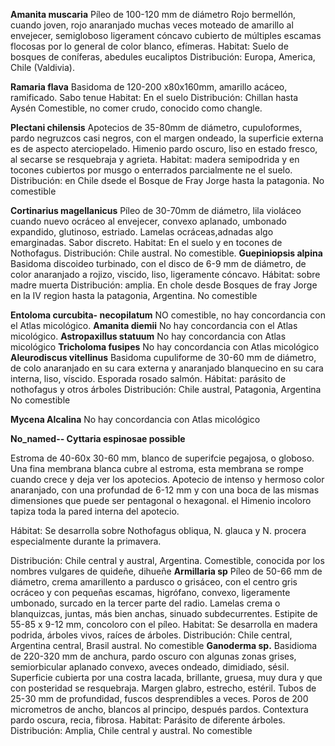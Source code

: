 **Amanita muscaria**
Píleo de 100-120 mm de diámetro Rojo bermellón, cuando joven, rojo anaranjado muchas veces moteado de amarillo al envejecer, semigloboso ligerament cóncavo cubierto de múltiples escamas flocosas por lo general de color blanco, efímeras. 
Habitat: Suelo de bosques de coníferas, abedules eucaliptos
Distribución: Europa, America, Chile (Valdivia).

**Ramaria flava**
Basidoma de 120-200 x80x160mm, amarillo acáceo, ramificado. Sabo tenue
Habitat: En el suelo
Distribución: Chillan hasta Aysén
Comestible, no comer crudo, conocido como changle.

**Plectani chilensis**
Apotecios de 35-80mm de diámetro, cupuloformes, pardo negruzcos casi negros, con el margen ondeado, la superficie externa es de aspecto aterciopelado. Himenio pardo oscuro, liso en estado fresco, al secarse se resquebraja y agrieta.
Habitat: madera semipodrida y en tocones cubiertos por musgo o enterrados parcialmente ne el suelo.
Distribución: en Chile dsede el Bosque de Fray Jorge hasta la patagonia.
No comestible

**Cortinarius magellanicus**
Píleo de 30-70mm de diámetro, lila violáceo cuando nuevo ocráceo al envejecer, convexo aplanado, umbonado expandido, glutinoso, estriado. Lamelas ocráceas,adnadas algo emarginadas.
Sabor discreto.
Habitat: En el suelo y en tocones de Nothofagus.
Distribución: Chile austral.
No comestible.
**Guepiniopsis alpina**
Basidoma discoideo turbinado, con el disco de 6-9 mm de diámetro, de color anaranjado a rojizo, viscido, liso, ligeramente cóncavo. 
Hábitat: sobre madre muerta
Distribución: amplia. En chole desde Bosques de fray Jorge en la IV region hasta la patagonia, Argentina.
No comestible

**Entoloma curcubita- necopilatum**
NO comestible, no hay concordancia con el Atlas micológico.
**Amanita diemii**
No hay concordancia con el Atlas micológico.
**Astropaxillus statuum**
No hay concordancia con Atlas micológico
**Tricholoma fusipes**
No hay concordancia con Atlas micológico
**Aleurodiscus vitellinus**
Basidoma cupuliforme de 30-60 mm de diámetro, de colo anaranjado en su cara externa y anaranjado blanquecino en su cara interna, liso, víscido. Esporada rosado salmón.
Hábitat: parásito de nothofagus y otros árboles
Distribución: Chile austral, Patagonia, Argentina
No comestible

**Mycena Alcalina**
No hay concordancia con Atlas micológico

**No_named-- Cyttaria espinosae possible**

Estroma de 40-60x 30-60 mm, blanco de superifcie pegajosa, o globoso. Una fina membrana blanca cubre al estroma, esta membrana se rompe cuando crece y deja ver los apotecios. Apotecio de intenso y hermoso color anaranjado, con una profundad de 6-12 mm y con una boca de las mismas dimensiones que puede ser pentagonal o hexagonal. el Himenio incoloro tapiza toda la pared interna del apotecio.

Hábitat: Se desarrolla sobre Nothofagus obliqua, N. glauca y N. procera especialmente durante la primavera.

Distribución: Chile central y austral, Argentina.
Comestible, conocida por los nombres vulgares de quideñe, dihueñe
**Armillaria sp**
Píleo de 50-66 mm de diámetro, crema amarillento a pardusco o grisáceo, con el centro gris ocráceo y con pequeñas escamas, higrófano, convexo, ligeramente umbonado, surcado en la tercer parte del radio. Lamelas crema o blanquizcas, juntas, más bien anchas, sinuado subdecurrentes. Estipite de 55-85 x 9-12 mm, concoloro con el píleo.
Habitat: Se desarrolla en madera podrida, árboles vivos, raíces de árboles.
Distribución: Chile central, Argentina central, Brasil austral.
No comestible
**Ganoderma sp.**
Basidioma de 220-320 mm de anchura, pardo oscuro con algunas zonas grises, semiorbicular aplanado convexo, aveces ondeado, dimidiado, sésil. Superficie cubierta por una costra lacada, brillante, gruesa, muy dura y que con posteridad se resquebraja. Margen glabro, estrecho, estéril. Tubos de 25-30 mm de profundidad, fuscos desprendibles a veces. Poros de 200 micrometros de ancho, blancos al principo, después pardos. Contextura pardo oscura, recia, fibrosa. 
Habitat: Parásito de diferente árboles.
Distribución: Amplia, Chile central y austral. 
No comestible

